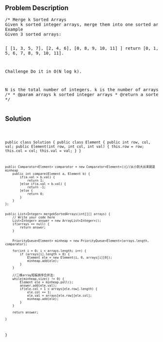 <!--
<style>
  body { font-family: Arial, sans-serif; }
  .container { max-width: 100%; margin: 0 auto; padding: 10px; }
  .comment-block { background-color: #f9f9f9; padding: 10px; border-left: 5px solid #ccc; width: 200px; margin: 20px auto; overflow-wrap: break-word; white-space: pre-wrap; }
  .code-block { background-color: #f4f4f4; padding: 10px; border: 1px solid #ddd; width: 50%; margin: 20px auto; overflow-wrap: break-word; white-space: pre-wrap; }
</style>
-->

<div class='container'>
<h2>Problem Description</h2>
<div class='comment-block'>
<pre>
/* Merge k Sorted Arrays 
Given k sorted integer arrays, merge them into one sorted array.
Example
Given 3 sorted arrays:

[
  [1, 3, 5, 7],
  [2, 4, 6],
  [0, 8, 9, 10, 11]
]
return [0, 1, 2, 3, 4, 5, 6, 7, 8, 9, 10, 11].

Challenge 
Do it in O(N log k).

N is the total number of integers.
k is the number of arrays.
*/
    /**
     * @param arrays k sorted integer arrays
     * @return a sorted array
     */
</pre>
</div>

<h2>Solution</h2>
<div class='code-block'>
<pre><code class='language-java'>

public class Solution {
    public class Element {
        public int row, col, val;
        public Element(int row, int col, int val) {
            this.row = row;
            this.col = col;
            this.val = val;
        }
    }
    
    public Comparator<Element> comparator = new Comparator<Element>(){//从小到大出来就是minheap
        public int compare(Element a, Element b) {
            if(a.val > b.val) {
                return 1;
            }else if(a.val < b.val) {
                return -1;
            }else {
                return 0;
            }
        }
    };
    

    public List<Integer> mergekSortedArrays(int[][] arrays) {
        // Write your code here
        List<Integer> answer = new ArrayList<Integer>();
        if(arrays == null) {
            return answer;
        } 
        
        
        PriorityQueue<Element> minheap = new PriorityQueue<Element>(arrays.length, comparator);
  
        for(int i = 0; i < arrays.length; i++) {
            if (arrays[i].length > 0) {
                Element ele = new Element(i, 0, arrays[i][0]);
                minheap.add(ele);
            }
        }
        
        //二维array短板排序合并法:
        while(minheap.size() != 0) {
            Element ele = minheap.poll();
            answer.add(ele.val);
            if(ele.col + 1 < arrays[ele.row].length) {
                ele.col += 1;
                ele.val = arrays[ele.row][ele.col];
                minheap.add(ele);
            }
        }
        
        return answer;

    }
}</code></pre>
</div>
</div>
